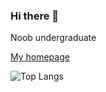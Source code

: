 ### Hi there 👋

Noob undergraduate

[My homepage](http://nearlyheadlessjack.github.io)

![Top Langs](https://github-readme-stats.vercel.app/api/top-langs?username=NearlyHeadlessJack&layout=compact&count_private=true&theme=dark)




